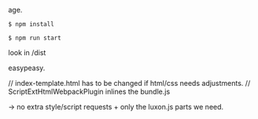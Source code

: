 age.

`$ npm install`

`$ npm run start`

look in /dist

easypeasy.

// index-template.html has to be changed if html/css needs adjustments.
// ScriptExtHtmlWebpackPlugin inlines the bundle.js

-> no extra style/script requests + only the luxon.js parts we need.
